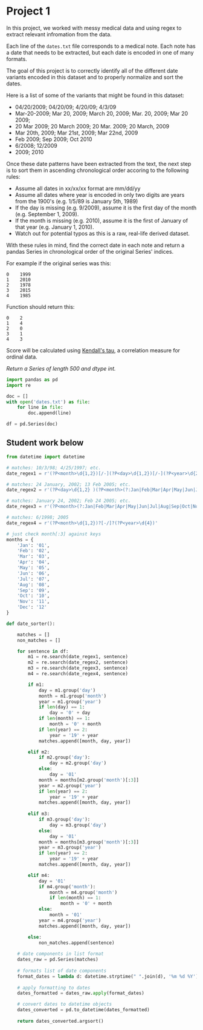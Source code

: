 # Project 1

In this project, we worked with messy medical data and using regex to extract relevant infromation from the data. 

Each line of the `dates.txt` file corresponds to a medical note. Each note has a date that needs to be extracted, but each date is encoded in one of many formats.

The goal of this project is to correctly identify all of the different date variants encoded in this dataset and to properly normalize and sort the dates. 

Here is a list of some of the variants that might be found in this dataset:
* 04/20/2009; 04/20/09; 4/20/09; 4/3/09
* Mar-20-2009; Mar 20, 2009; March 20, 2009;  Mar. 20, 2009; Mar 20 2009;
* 20 Mar 2009; 20 March 2009; 20 Mar. 2009; 20 March, 2009
* Mar 20th, 2009; Mar 21st, 2009; Mar 22nd, 2009
* Feb 2009; Sep 2009; Oct 2010
* 6/2008; 12/2009
* 2009; 2010

Once these date patterns have been extracted from the text, the next step is to sort them in ascending chronological order accoring to the following rules:
* Assume all dates in xx/xx/xx format are mm/dd/yy
* Assume all dates where year is encoded in only two digits are years from the 1900's (e.g. 1/5/89 is January 5th, 1989)
* If the day is missing (e.g. 9/2009), assume it is the first day of the month (e.g. September 1, 2009).
* If the month is missing (e.g. 2010), assume it is the first of January of that year (e.g. January 1, 2010).
* Watch out for potential typos as this is a raw, real-life derived dataset.

With these rules in mind, find the correct date in each note and return a pandas Series in chronological order of the original Series' indices.

For example if the original series was this:

    0    1999
    1    2010
    2    1978
    3    2015
    4    1985

Function should return this:

    0    2
    1    4
    2    0
    3    1
    4    3

Score will be calculated using [Kendall's tau](https://en.wikipedia.org/wiki/Kendall_rank_correlation_coefficient), a correlation measure for ordinal data.

*Return a Series of length 500 and dtype int.*


```python
import pandas as pd
import re

doc = []
with open('dates.txt') as file:
    for line in file:
        doc.append(line)

df = pd.Series(doc)
```

## Student work below

```python
from datetime import datetime

# matches: 10/3/98; 4/25/1997; etc.
date_regex1 = r'(?P<month>\d{1,2})[/-](?P<day>\d{1,2})[/-](?P<year>\d{2,4})'

# matches: 24 January, 2002; 13 Feb 2005; etc.
date_regex2 = r'(?P<day>\d{1,2} )(?P<month>(?:Jan|Feb|Mar|Apr|May|Jun|Jul|Aug|Sep|Oct|Nov|Dec)[a-z]*)\.?,? (?P<year>\d{4})'

# matches: January 24, 2002; Feb 24 2005; etc.
date_regex3 = r'(?P<month>(?:Jan|Feb|Mar|Apr|May|Jun|Jul|Aug|Sep|Oct|Nov|Dec)[a-z]*)\.?\s?(?P<day>\d{1,2})?,? (?P<year>\d{4})'

# matches: 6/1998; 2005
date_regex4 = r'(?P<month>\d{1,2})?[-/]?(?P<year>\d{4})'

# just check month[:3] against keys
months = {
    'Jan': '01',
    'Feb': '02',
    'Mar': '03',
    'Apr': '04',
    'May': '05',
    'Jun': '06',
    'Jul': '07',
    'Aug': '08',
    'Sep': '09',
    'Oct': '10',
    'Nov': '11',
    'Dec': '12'
}

def date_sorter():

    matches = []
    non_matches = []

    for sentence in df:
        m1 = re.search(date_regex1, sentence)
        m2 = re.search(date_regex2, sentence)
        m3 = re.search(date_regex3, sentence)
        m4 = re.search(date_regex4, sentence)

        if m1:
            day = m1.group('day')
            month = m1.group('month')
            year = m1.group('year')
            if len(day) == 1:
                day = '0' + day
            if len(month) == 1:
                month = '0' + month
            if len(year) == 2:
                year = '19' + year
            matches.append([month, day, year])

        elif m2:
            if m2.group('day'):
                day = m2.group('day')
            else:
                day = '01'
            month = months[m2.group('month')[:3]]
            year = m2.group('year')
            if len(year) == 2:
                year = '19' + year
            matches.append([month, day, year])
            
        elif m3:
            if m3.group('day'):
                day = m3.group('day')
            else:
                day = '01'
            month = months[m3.group('month')[:3]]
            year = m3.group('year')
            if len(year) == 2:
                year = '19' + year
            matches.append([month, day, year])

        elif m4:
            day = '01'
            if m4.group('month'):
                month = m4.group('month')
                if len(month) == 1:
                    month = '0' + month
            else:
                month = '01'
            year = m4.group('year')
            matches.append([month, day, year])

        else:
            non_matches.append(sentence)
            
    # date components in list format
    dates_raw = pd.Series(matches)
    
    # formats list of date components
    format_dates = lambda d: datetime.strptime(" ".join(d), '%m %d %Y')
    
    # apply formatting to dates
    dates_formatted = dates_raw.apply(format_dates)

    # convert dates to datetime objects
    dates_converted = pd.to_datetime(dates_formatted)
    
    return dates_converted.argsort()
